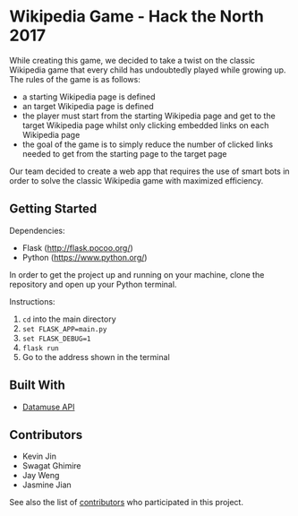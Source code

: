 # Wikipedia Game - Hack the North 2017

While creating this game, we decided to take a twist on the classic Wikipedia game that every child has undoubtedly played while growing up. The rules of the game is as follows:
- a starting Wikipedia page is defined
- an target Wikipedia page is defined
- the player must start from the starting Wikipedia page and get to the target Wikipedia page whilst only clicking embedded links on each Wikipedia page
- the goal of the game is to simply reduce the number of clicked links needed to get from the starting page to the target page

Our team decided to create a web app that requires the use of smart bots in order to solve the classic Wikipedia game with maximized efficiency.


## Getting Started

Dependencies:
* Flask (http://flask.pocoo.org/)
* Python (https://www.python.org/)

In order to get the project up and running on your machine, clone the repository and open up your Python terminal.

Instructions:
1. ````cd```` into the main directory
2. ````set FLASK_APP=main.py````
3. ````set FLASK_DEBUG=1````
4. ````flask run````
5. Go to the address shown in the terminal


## Built With

* [Datamuse API](https://www.datamuse.com/api/)


## Contributors

* Kevin Jin
* Swagat Ghimire
* Jay Weng
* Jasmine Jian

See also the list of [contributors](https://github.com/SwagatG/wikipedia_game/graphs/contributors) who participated in this project.
